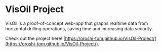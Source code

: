 # VisOil Project
VisOil is a proof-of-concept web-app that graphs realtime data from horizontal drilling operations, saving time and increasing data security.

Check out the project here!
[https://oroshi-tom.github.io/VisOil-Project/](https://oroshi-tom.github.io/VisOil-Project/).
